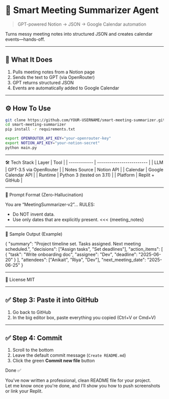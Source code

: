 # 🧠 Smart Meeting Summarizer Agent
> GPT-powered Notion → JSON → Google Calendar automation

Turns messy meeting notes into structured JSON and creates calendar events—hands-off.

---

## 🚀 What It Does
1. Pulls meeting notes from a Notion page
2. Sends the text to GPT (via OpenRouter)
3. GPT returns structured JSON
4. Events are automatically added to Google Calendar

---




## ⚙️ How To Use

```bash
git clone https://github.com/YOUR-USERNAME/smart-meeting-summarizer.git
cd smart-meeting-summarizer
pip install -r requirements.txt

export OPENROUTER_API_KEY="your-openrouter-key"
export NOTION_API_KEY="your-notion-secret"
python main.py
```

---


🛠 Tech Stack
| Layer        | Tool                      |
| ------------ | ------------------------- |
| LLM          | GPT-3.5 via OpenRouter    |
| Notes Source | Notion API                |
| Calendar     | Google Calendar API       |
| Runtime      | Python 3 (tested on 3.11) |
| Platform     | Replit + GitHub           |

---

📄 Prompt Format (Zero-Hallucination)

You are “MeetingSummarizer‑v2”...
RULES:
- Do NOT invent data.
- Use only dates that are explicitly present.
<<<
{meeting_notes}
>>>


---


📅 Sample Output (Example)

{
  "summary": "Project timeline set. Tasks assigned. Next meeting scheduled.",
  "decisions": ["Assign tasks", "Set deadlines"],
  "action_items": [
    {
      "task": "Write onboarding doc",
      "assignee": "Dev",
      "deadline": "2025-06-20"
    }
  ],
  "attendees": ["Anikait", "Riya", "Dev"],
  "next_meeting_date": "2025-06-25"
}


---


📖 License
MIT

---

## ✅ Step 3: Paste it into GitHub

1. Go back to GitHub  
2. In the big editor box, paste everything you copied (Ctrl+V or Cmd+V)

---

## ✅ Step 4: Commit

1. Scroll to the bottom
2. Leave the default commit message (`Create README.md`)
3. Click the green **Commit new file** button

Done ✅

You’ve now written a professional, clean README file for your project.  
Let me know once you're done, and I’ll show you how to push screenshots or link your Replit.

